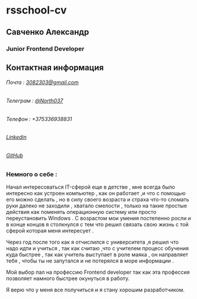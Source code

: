 # rsschool-cv


## Савченко Александр 


### Junior Frontend Developer

## Контактная информация

###### Почта : 3082303@gmail.com
###### Телеграм : [@North037](https://t.me/North037)
###### Телефон : +375336938831
###### [Linkedin](https://www.linkedin.com/in/%D0%B0%D0%BB%D0%B5%D0%BA%D1%81%D0%B0%D0%BD%D0%B4%D1%80-%D1%81%D0%B0%D0%B2%D1%87%D0%B5%D0%BD%D0%BA%D0%BE-abb589212/)
###### [GitHub](https://github.com/Alexand-p)

### Немного о себе :

 Начал интересоваться IT-сферой еще в детстве , мне всегда было интересно как устроен компьютер , как он работает ,и что с помощью его можно сделать , но в силу своего возраста и страха что-то сломать руки далеко не заходили , хватало смелости , только на такие простые действия как поменять операционную систему или просто переустановить Windows . С возрастом мои умения постепенно росли и в конце концов я столкнулся с тем что решил связать свою жизнь с той сферой которая меня интересует .
 
 Через год после того как я отчислился с университета ,я решил что надо идти и учиться , так как считаю ,что с учителем процесс обучения куда быстрее , так как учитель выступает в роле маяка , он направляет тебя , чтобы ты не запутался и не потерялся в море информации .

 Мой выбор пал на профессию Frontend developer так как эта профессия позволяет намного быстрее окунуться в работу.

 Я верю что у меня все получиться и я стану хорошим разработчиком.